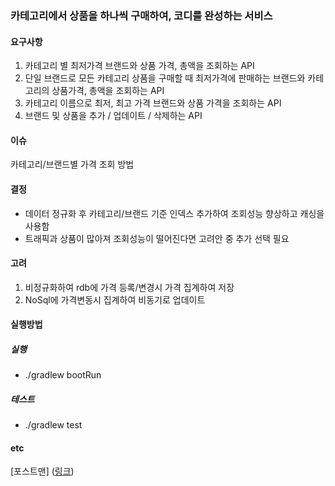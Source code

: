 ### 카테고리에서 상품을 하나씩 구매하여, 코디를 완성하는 서비스

#### 요구사항
1. 카테고리 별 최저가격 브랜드와 상품 가격, 총액을 조회하는 API
2. 단일 브랜드로 모든 카테고리 상품을 구매할 때 최저가격에 판매하는 브랜드와 카테고리의 상품가격, 총액을
조회하는 API
3. 카테고리 이름으로 최저, 최고 가격 브랜드와 상품 가격을 조회하는 API
4. 브랜드 및 상품을 추가 / 업데이트 / 삭제하는 API

#### 이슈
카테고리/브랜드별 가격 조회 방법

#### 결정
- 데이터 정규화 후 카테고리/브랜드 기준 인덱스 추가하여 조회성능 향상하고 캐싱을 사용함
- 트래픽과 상품이 많아져 조회성능이 떨어진다면 고려안 중 추가 선택 필요

#### 고려
1. 비정규화하여 rdb에 가격 등록/변경시 가격 집계하여 저장 
2. NoSql에 가격변동시 집계하여 비동기로 업데이트

#### 실행방법
##### 실행
- ./gradlew bootRun
##### 테스트
- ./gradlew test

#### etc
[포스트맨] ([링크](https://github.com/hongchanghyun/codi/blob/main/src/main/resources/%EC%BD%94%EB%94%94.postman_collection.json))
